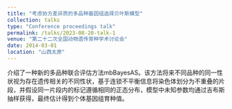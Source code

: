 ```yaml
---
title: "考虑协方差异质的多品种基因组选择贝叶斯模型"
collection: talks
type: "Conference proceedings talk"
permalink: /talks/2023-08-20-talk-1
venue: "第二十二次全国动物遗传育种学术讨论会"
date: 2014-03-01
location: "山西太原"
---
```


介绍了一种新的多品种联合评估方法mbBayesAS。该方法将来不同品种的同一性状视为存在遗传相关的不同性状，基于连锁不平衡信息将染色体划分为不重叠的片段，并假设同一片段内的标记遵循相同的正态分布，模型中未知参数均通过吉布斯抽样获得，最终估计得到个体基因组育种值。

